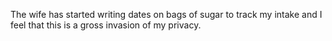 The wife has started writing dates on bags of sugar to track my intake and I feel that this is a gross invasion of my privacy. 